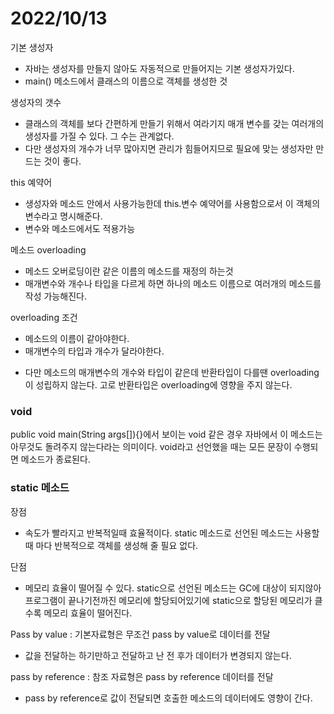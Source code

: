 # 2022/10/13

기본 생성자

- 자바는 생성자를 만들지 않아도 자동적으로 만들어지는 기본 생성자가있다.
- main() 메소드에서 클래스의 이름으로 객체를 생성한 것

생성자의 갯수
- 클래스의 객체를 보다 간편하게 만들기 위해서 여라기지 매개 변수를 갖는 여러개의 생성자를 가질 수 있다.
그 수는 관계없다.
- 다만 생성자의 개수가 너무 많아지면 관리가 힘들어지므로 필요에 맞는 생성자만 만드는 것이 좋다.


this 예약어
- 생성자와 메소드 안에서 사용가능한데 this.변수 예약어를 사용함으로서 이 객체의 변수라고 명시해준다.
- 변수와 메소드에서도 적용가능

메소드 overloading

- 메소드 오버로딩이란 같은 이름의 메소드를 재정의 하는것
- 매개변수와 개수나 타입을 다르게 하면 하나의 메소드 이름으로 여러개의 메소드를 작성 가능해진다.

overloading 조건
- 메소드의 이름이 같아야한다.
- 매개변수의 타입과 개수가 달라야한다.

* 다만 메소드의 매개변수의 개수와 타입이 같은데 반환타입이 다를땐 overloading이 성립하지 않는다.
고로 반환타입은 overloading에 영향을 주지 않는다.

### void

public void main(String args[]){}에서 보이는 void 같은 경우 자바에서 이 메소드는 아무것도 돌려주지 않는다라는 의미이다.
void라고 선언했을 때는 모든 문장이 수행되면 메소드가 종료된다.


### static 메소드

장점
- 속도가 빨라지고 반복적일때 효율적이다. static 메소드로 선언된 메소드는 사용할 때 마다 반복적으로 객체를 생성해 줄 필요 없다.

단점
- 메모리 효율이 떨어질 수 있다. static으로 선언된 메소드는 GC에 대상이 되지않아 프로그램이 끝나기전까진
메모리에 할당되어있기에 static으로 할당된 메모리가 클수록 메모리 효율이 떨어진다.



Pass by value : 기본자료형은 무조건 pass by value로 데이터를 전달
- 값을 전달하는 하기만하고 전달하고 난 전 후가 데이터가 변경되지 않는다.

pass by reference : 참조 자료형은 pass by reference 데이터를 전달
- pass by reference로 값이 전달되면 호출한 메소드의 데이터에도 영향이 간다.

